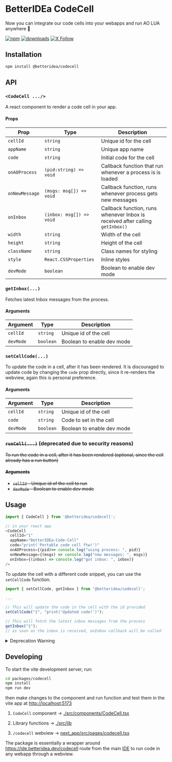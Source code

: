 # BetterIDEa CodeCell

Now you can integrate our code cells into your webapps and run AO LUA anywhere 🎉

[![npm](https://img.shields.io/badge/@betteridea/codecell-npm-red)](https://www.npmjs.com/package/@betteridea/codecell)
[![downloads](https://img.shields.io/npm/dt/@betteridea/codecell?color=red)](https://www.npmjs.com/package/@betteridea/codecell)
[![X Follow](https://img.shields.io/twitter/follow/betteridea_dev)](https://twitter.com/betteridea_dev)


## Installation

```bash
npm install @betteridea/codecell
```

## API

### `<CodeCell .../>`

A react component to render a code cell in your app.

#### Props

| Prop           | Type                     | Description                                                                   |
| -------------- | ------------------------ | ----------------------------------------------------------------------------- |
| `cellId`       | `string`                 | Unique id for the cell                                                        |
| `appName`      | `string`                 | Unique app name                                                               |
| `code`         | `string`                 | Initial code for the cell                                                     |
| `onAOProcess`  | `(pid:string) => void`   | Callback function that run whenever a process is is loaded                    |
| `onNewMessage` | `(msgs: msg[]) => void`  | Callback function, runs whenever process gets new messages                    |
| `onInbox`      | `(inbox: msg[]) => void` | Callback function, runs whenever Inbox is received after calling `getInbox()` |
| `width`        | `string`                 | Width of the cell                                                             |
| `height`       | `string`                 | Height of the cell                                                            |
| `className`    | `string`                 | Class names for styling                                                       |
| `style`        | `React.CSSProperties`    | Inline styles                                                                 |
| `devMode`      | `boolean`                | Boolean to enable dev mode                                                    |


### `getInbox(...)`

Fetches latest Inbox messages from the process.

#### Arguments

| Argument  | Type      | Description                |
| --------- | --------- | -------------------------- |
| `cellId`  | `string`  | Unique id of the cell      |
| `devMode` | `boolean` | Boolean to enable dev mode |

### `setCellCode(...)`

To update the code in a cell, after it has been rendered.
It is discouraged to update code by changing the `code` prop directly, since it re-renders the webview, again this is personal preference.

#### Arguments

| Argument  | Type      | Description                |
| --------- | --------- | -------------------------- |
| `cellId`  | `string`  | Unique id of the cell      |
| `code`    | `string`  | Code to set in the cell    |
| `devMode` | `boolean` | Boolean to enable dev mode |


### ~~`runCell(...)`~~ (deprecated due to security reasons)

~~To run the code in a cell, after it has been rendered (optional, since the cell already has a run button)~~

#### ~~Arguments~~

- ~~`cellId` - Unique id of the cell to run~~
- ~~`devMode` - Boolean to enable dev mode~~

## Usage

```javascript
import { CodeCell } from '@betteridea/codecell';

// in your react app
<CodeCell
  cellId="1" 
  appName="BetterIDEa-Code-Cell" 
  code="print('Portable code cell ftw!')" 
  onAOProcess={(pid)=> console.log("using process: ", pid)}
  onNewMessage={(msgs) => console.log("new messages: ", msgs)}
  onInbox={(inbox) => console.log("got inbox: ", inbox)}
/>
```

To update the cell with a different code snippet, you can use the `setCellCode` function.

```javascript
import { setCellCode, getInbox } from '@betteridea/codecell';

...

// This will update the code in the cell with the id provided
setCellCode("1", "print('Updated code!')");

// This will fetch the latest inbox messages from the process
getInbox("1");
// as soon as the inbox is received, onInbox callback will be called
```

<details>
<summary>Deprecation Warning</summary>

**runCell() function has been deprecated due to security reasons, since it might be possible anyone can run some mischevious code in your process without you knowing.**

To run code from external sources, you can use the `runCell` function.

```javascript
import { runCell } from '@betteridea/codecell';

...

// This will run whatever code is typed in the cell with the id provided
runCell("1");
```

</details>


## Developing

To start the vite development server, run:

```bash
cd packages/codecell
npm install
npm run dev
```

then make changes to the component and run function and test them in the vite app at [http://localhost:5173](http://localhost:5173)

1. `CodeCell` component -> [./src/components/CodeCell.tsx](https://github.com/betteridea-dev/codecell/blob/main/src/components/codecell.tsx)

2. Library functions -> [./src/lib](https://github.com/betteridea-dev/codecell/tree/main/src/lib)

3. `/codecell` webview -> [next_app/src/pages/codecell.tsx](https://github.com/betteridea-dev/ide/blob/main/next_app/src/pages/codecell.tsx)

The package is essentially a wrapper around https://ide.betteridea.dev/codecell route from the main [IDE](https://ide.betteridea.dev) to run code in any webapp through a webview.